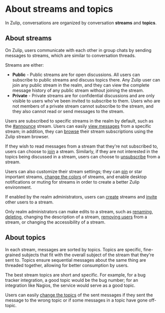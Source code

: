 # About streams and topics

In Zulip, conversations are organized by conversation **streams** and
**topics**.

## About streams
On Zulip, users communicate with each other in group chats by sending messages
to streams, which are similar to conversation threads.

Streams are either:

* **Public** - Public streams are for open discussions. All users can subscribe
to public streams and discuss topics there. Any Zulip user can join any public
stream in the realm, and they can view the complete message history of any
public stream without joining the stream.  
* **Private** - Private streams are for confidential discussions and are only
visible to users who've been invited to subscribe to them. Users who are not
members of a private stream cannot subscribe to the stream, and they also cannot
read or send messages to the stream.

Users are subscribed to specific streams in the realm by default, such as the
[#announce](announce-stream) stream. Users can easily
[view messages](/help/viewing-messages-from-stream) from a specific stream; in
addition, they can [browse](/help/browse-and-join-streams#browse-streams) their
stream subscriptions using the Zulip stream browser.

If they wish to read messages from a stream that they're not subscribed to,
users can choose to [join](/help/browse-and-join-streams#subscribing-to-streams)
a stream. Similarly, if they are not interested in the topics being discussed in
a stream, users can choose to [unsubscribe](/help/unsubscribe-stream) from a
stream.

Users can also customize their stream settings; they can
[pin](/help/pin-a-stream) or star important streams,
[change the colors](/help/change-stream-color) of streams, and enable desktop
notifications or muting for streams in order to create a better Zulip
environment.

If enabled by the realm administrators, users can
[create](/help/create-a-stream) streams and [invite](/help/add-invite-stream)
other users to a stream.

Only realm administrators can make edits to a stream, such as
[renaming](/help/rename-stream), [deleting](help/delete-a-stream), changing the
description of a stream, [removing users](/help/remove-from-stream) from a
stream, or changing the accessibility of a stream.

## About topics  
In each stream, messages are sorted by topics. Topics are
specific, fine-grained subjects that fit with the overall subject of the
stream that they're sent to. Topics ensure sequential messages
about the same thing are threaded together, allowing for better consumption
by users.

The best stream topics are short and specific. For example, for a bug tracker
integration, a good topic would be the bug number; for an integration like
Nagios, the service would serve as a good topic.

Users can easily [change the topics](/help/change-topic) of the sent messages if
they sent the message to the wrong topic or if some messages in a topic have
gone off-topic.

